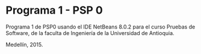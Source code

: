 # Programa 1 - PSP 0

Programa 1 de PSP0 usando el IDE NetBeans 8.0.2 para el curso Pruebas de Software, de la faculta de Ingeniería de la Universidad de Antioquia. 

Medellín, 2015.
